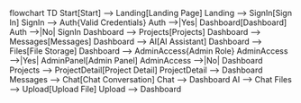 flowchart TD
  Start[Start] --> Landing[Landing Page]
  Landing --> SignIn[Sign In]
  SignIn --> Auth{Valid Credentials}
  Auth -->|Yes| Dashboard[Dashboard]
  Auth -->|No| SignIn
  Dashboard --> Projects[Projects]
  Dashboard --> Messages[Messages]
  Dashboard --> AI[AI Assistant]
  Dashboard --> Files[File Storage]
  Dashboard --> AdminAccess{Admin Role}
  AdminAccess -->|Yes| AdminPanel[Admin Panel]
  AdminAccess -->|No| Dashboard
  Projects --> ProjectDetail[Project Detail]
  ProjectDetail --> Dashboard
  Messages --> Chat[Chat Conversation]
  Chat --> Dashboard
  AI --> Chat
  Files --> Upload[Upload File]
  Upload --> Dashboard